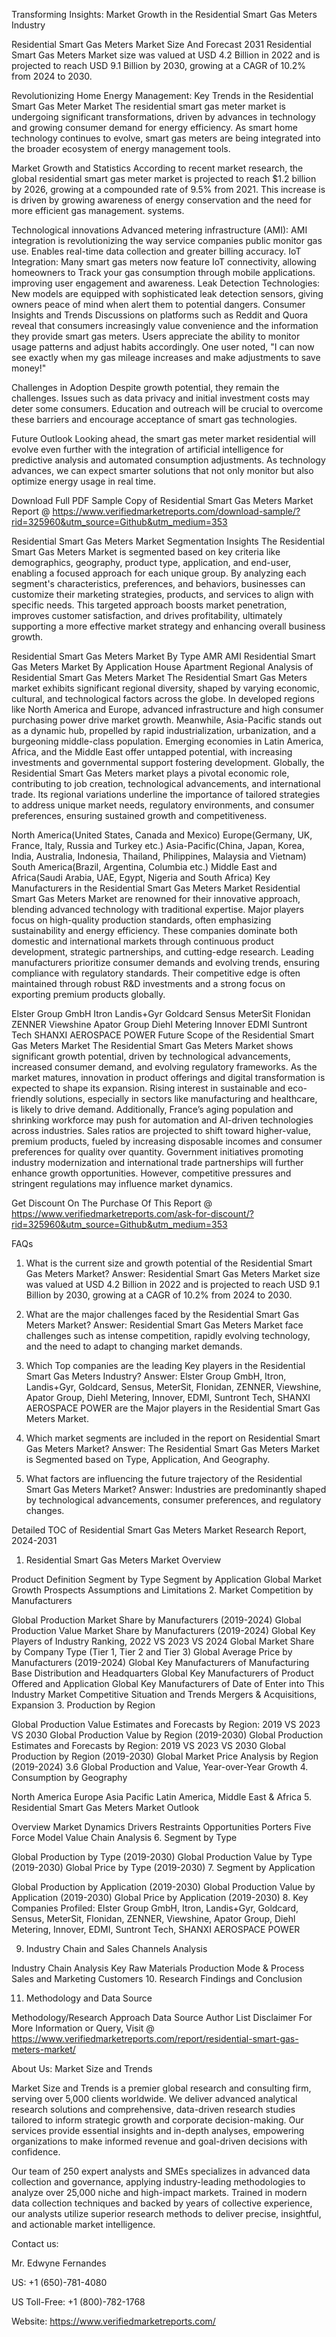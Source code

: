 Transforming Insights: Market Growth in the Residential Smart Gas Meters Industry


Residential Smart Gas Meters Market Size And Forecast 2031
Residential Smart Gas Meters Market size was valued at USD 4.2 Billion in 2022 and is projected to reach USD 9.1 Billion by 2030, growing at a CAGR of 10.2% from 2024 to 2030.

Revolutionizing Home Energy Management: Key Trends in the Residential Smart Gas Meter Market
The residential smart gas meter market is undergoing significant transformations, driven by advances in technology and growing consumer demand for energy efficiency. As smart home technology continues to evolve, smart gas meters are being integrated into the broader ecosystem of energy management tools.

Market Growth and Statistics
According to recent market research, the global residential smart gas meter market is projected to reach $1.2 billion by 2026, growing at a compounded rate of 9.5% from 2021. This increase is is driven by growing awareness of energy conservation and the need for more efficient gas management. systems.

Technological innovations
Advanced metering infrastructure (AMI): AMI integration is revolutionizing the way service companies public monitor gas use. Enables real-time data collection and greater billing accuracy.
IoT Integration: Many smart gas meters now feature IoT connectivity, allowing homeowners to Track your gas consumption through mobile applications. improving user engagement and awareness.
Leak Detection Technologies: New models are equipped with sophisticated leak detection sensors, giving owners peace of mind when alert them to potential dangers.
Consumer Insights and Trends
Discussions on platforms such as Reddit and Quora reveal that consumers increasingly value convenience and the information they provide smart gas meters. Users appreciate the ability to monitor usage patterns and adjust habits accordingly. One user noted, "I can now see exactly when my gas mileage increases and make adjustments to save money!"

Challenges in Adoption
Despite growth potential, they remain the challenges. Issues such as data privacy and initial investment costs may deter some consumers. Education and outreach will be crucial to overcome these barriers and encourage acceptance of smart gas technologies.

Future Outlook
Looking ahead, the smart gas meter market residential will evolve even further with the integration of artificial intelligence for predictive analysis and automated consumption adjustments. As technology advances, we can expect smarter solutions that not only monitor but also optimize energy usage in real time.

Download Full PDF Sample Copy of Residential Smart Gas Meters Market Report @ https://www.verifiedmarketreports.com/download-sample/?rid=325960&utm_source=Github&utm_medium=353

Residential Smart Gas Meters Market Segmentation Insights
The Residential Smart Gas Meters Market is segmented based on key criteria like demographics, geography, product type, application, and end-user, enabling a focused approach for each unique group. By analyzing each segment's characteristics, preferences, and behaviors, businesses can customize their marketing strategies, products, and services to align with specific needs. This targeted approach boosts market penetration, improves customer satisfaction, and drives profitability, ultimately supporting a more effective market strategy and enhancing overall business growth.

Residential Smart Gas Meters Market By Type
AMR
AMI
Residential Smart Gas Meters Market By Application
House
Apartment
Regional Analysis of Residential Smart Gas Meters Market
The Residential Smart Gas Meters market exhibits significant regional diversity, shaped by varying economic, cultural, and technological factors across the globe. In developed regions like North America and Europe, advanced infrastructure and high consumer purchasing power drive market growth. Meanwhile, Asia-Pacific stands out as a dynamic hub, propelled by rapid industrialization, urbanization, and a burgeoning middle-class population. Emerging economies in Latin America, Africa, and the Middle East offer untapped potential, with increasing investments and governmental support fostering development. Globally, the Residential Smart Gas Meters market plays a pivotal economic role, contributing to job creation, technological advancements, and international trade. Its regional variations underline the importance of tailored strategies to address unique market needs, regulatory environments, and consumer preferences, ensuring sustained growth and competitiveness.

North America(United States, Canada and Mexico)
Europe(Germany, UK, France, Italy, Russia and Turkey etc.)
Asia-Pacific(China, Japan, Korea, India, Australia, Indonesia, Thailand, Philippines, Malaysia and Vietnam)
South America(Brazil, Argentina, Columbia etc.)
Middle East and Africa(Saudi Arabia, UAE, Egypt, Nigeria and South Africa)
Key Manufacturers in the Residential Smart Gas Meters Market
Residential Smart Gas Meters Market are renowned for their innovative approach, blending advanced technology with traditional expertise. Major players focus on high-quality production standards, often emphasizing sustainability and energy efficiency. These companies dominate both domestic and international markets through continuous product development, strategic partnerships, and cutting-edge research. Leading manufacturers prioritize consumer demands and evolving trends, ensuring compliance with regulatory standards. Their competitive edge is often maintained through robust R&D investments and a strong focus on exporting premium products globally.

Elster Group GmbH
Itron
Landis+Gyr
Goldcard
Sensus
MeterSit
Flonidan
ZENNER
Viewshine
Apator Group
Diehl Metering
Innover
EDMI
Suntront Tech
SHANXI AEROSPACE POWER
Future Scope of the Residential Smart Gas Meters Market
The Residential Smart Gas Meters Market shows significant growth potential, driven by technological advancements, increased consumer demand, and evolving regulatory frameworks. As the market matures, innovation in product offerings and digital transformation is expected to shape its expansion. Rising interest in sustainable and eco-friendly solutions, especially in sectors like manufacturing and healthcare, is likely to drive demand. Additionally, France’s aging population and shrinking workforce may push for automation and AI-driven technologies across industries. Sales ratios are projected to shift toward higher-value, premium products, fueled by increasing disposable incomes and consumer preferences for quality over quantity. Government initiatives promoting industry modernization and international trade partnerships will further enhance growth opportunities. However, competitive pressures and stringent regulations may influence market dynamics.

Get Discount On The Purchase Of This Report @ https://www.verifiedmarketreports.com/ask-for-discount/?rid=325960&utm_source=Github&utm_medium=353

FAQs
1. What is the current size and growth potential of the Residential Smart Gas Meters Market?
Answer: Residential Smart Gas Meters Market size was valued at USD 4.2 Billion in 2022 and is projected to reach USD 9.1 Billion by 2030, growing at a CAGR of 10.2% from 2024 to 2030.

2. What are the major challenges faced by the Residential Smart Gas Meters Market?
Answer: Residential Smart Gas Meters Market face challenges such as intense competition, rapidly evolving technology, and the need to adapt to changing market demands.

3. Which Top companies are the leading Key players in the Residential Smart Gas Meters Industry?
Answer: Elster Group GmbH, Itron, Landis+Gyr, Goldcard, Sensus, MeterSit, Flonidan, ZENNER, Viewshine, Apator Group, Diehl Metering, Innover, EDMI, Suntront Tech, SHANXI AEROSPACE POWER are the Major players in the Residential Smart Gas Meters Market.

4. Which market segments are included in the report on Residential Smart Gas Meters Market?
Answer: The Residential Smart Gas Meters Market is Segmented based on Type, Application, And Geography.

5. What factors are influencing the future trajectory of the Residential Smart Gas Meters Market?
Answer: Industries are predominantly shaped by technological advancements, consumer preferences, and regulatory changes.

Detailed TOC of Residential Smart Gas Meters Market Research Report, 2024-2031
1. Residential Smart Gas Meters Market Overview

Product Definition
Segment by Type
Segment by Application
Global Market Growth Prospects
Assumptions and Limitations
2. Market Competition by Manufacturers

Global Production Market Share by Manufacturers (2019-2024)
Global Production Value Market Share by Manufacturers (2019-2024)
Global Key Players of Industry Ranking, 2022 VS 2023 VS 2024
Global Market Share by Company Type (Tier 1, Tier 2 and Tier 3)
Global Average Price by Manufacturers (2019-2024)
Global Key Manufacturers of Manufacturing Base Distribution and Headquarters
Global Key Manufacturers of Product Offered and Application
Global Key Manufacturers of Date of Enter into This Industry
Market Competitive Situation and Trends
Mergers & Acquisitions, Expansion
3. Production by Region

Global Production Value Estimates and Forecasts by Region: 2019 VS 2023 VS 2030
Global Production Value by Region (2019-2030)
Global Production Estimates and Forecasts by Region: 2019 VS 2023 VS 2030
Global Production by Region (2019-2030)
Global Market Price Analysis by Region (2019-2024) 3.6 Global Production and Value, Year-over-Year Growth
4. Consumption by Geography

North America
Europe
Asia Pacific
Latin America, Middle East & Africa
5. Residential Smart Gas Meters Market Outlook

Overview
Market Dynamics
Drivers
Restraints
Opportunities
Porters Five Force Model
Value Chain Analysis 
6. Segment by Type

Global Production by Type (2019-2030)
Global Production Value by Type (2019-2030)
Global Price by Type (2019-2030)
7. Segment by Application

Global Production by Application (2019-2030)
Global Production Value by Application (2019-2030)
Global Price by Application (2019-2030)
8. Key Companies Profiled: Elster Group GmbH, Itron, Landis+Gyr, Goldcard, Sensus, MeterSit, Flonidan, ZENNER, Viewshine, Apator Group, Diehl Metering, Innover, EDMI, Suntront Tech, SHANXI AEROSPACE POWER

9. Industry Chain and Sales Channels Analysis

Industry Chain Analysis
Key Raw Materials
Production Mode & Process
Sales and Marketing
Customers
10. Research Findings and Conclusion

11. Methodology and Data Source

Methodology/Research Approach
Data Source
Author List
Disclaimer
For More Information or Query, Visit @ https://www.verifiedmarketreports.com/report/residential-smart-gas-meters-market/

About Us: Market Size and Trends

Market Size and Trends is a premier global research and consulting firm, serving over 5,000 clients worldwide. We deliver advanced analytical research solutions and comprehensive, data-driven research studies tailored to inform strategic growth and corporate decision-making. Our services provide essential insights and in-depth analyses, empowering organizations to make informed revenue and goal-driven decisions with confidence.

Our team of 250 expert analysts and SMEs specializes in advanced data collection and governance, applying industry-leading methodologies to analyze over 25,000 niche and high-impact markets. Trained in modern data collection techniques and backed by years of collective experience, our analysts utilize superior research methods to deliver precise, insightful, and actionable market intelligence.

Contact us:

Mr. Edwyne Fernandes

US: +1 (650)-781-4080

US Toll-Free: +1 (800)-782-1768

Website: https://www.verifiedmarketreports.com/
